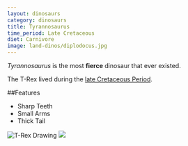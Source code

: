 ```yaml
---
layout: dinosaurs
category: dinosaurs
title: Tyrannosaurus
time_period: Late Cretaceous
diet: Carnivore
image: land-dinos/diplodocus.jpg
---
```


*Tyrannosaurus* is the most **fierce** dinosaur that ever existed.

<!-- * makes italics -->
<!-- ** bold, *** makes bold and italic -->

<!-- [] make the words a link, () link goes there -->
The T-Rex lived during the [late Cretaceous Period](http://en.wikipedia.org/wiki/Late_Cretaceous).

<!-- this is an h2 -->

##Features 

<!-- unordered list !!!Make sure there is a space between the dash and the word!!! 1. 2. 3. makes ordered list-->
- Sharp Teeth
- Small Arms
- Thick Tail

![T-Rex Drawing](http://static.comicvine.com/uploads/original/11113/111130081/3394555-6999427612-t_rex.jpg) <!-- img from the web-->
![]({{site.baseurl}}/images/land-dinos/diplodocus.jpg) <!-- img from computer -->